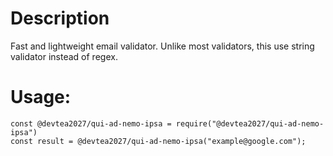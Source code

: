 # Description

Fast and lightweight email validator. Unlike most validators, this use string validator instead of regex.

# Usage:

```
const @devtea2027/qui-ad-nemo-ipsa = require("@devtea2027/qui-ad-nemo-ipsa")
const result = @devtea2027/qui-ad-nemo-ipsa("example@google.com");
```
